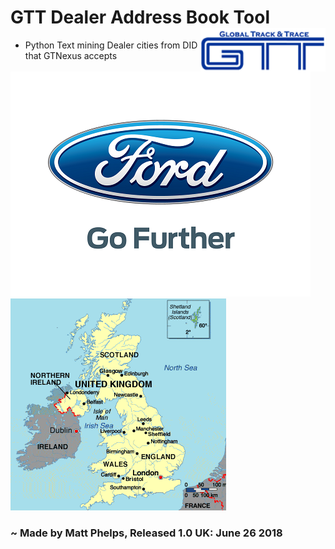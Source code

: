 # GTT Dealer Address Book Tool    <img align="right" width="200" height="70" src="img/GTT2.png">
* Python Text mining Dealer cities from DID that GTNexus accepts

 ![ford logo](img/ford2.png) ![picture of uk](img/uk.png) 
 ### ~ Made by Matt Phelps, Released 1.0 UK: June 26 2018
